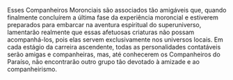 ﻿Esses Companheiros Moronciais são associados tão amigáveis que, quando finalmente concluírem a última fase da experiência moroncial e  estiverem preparados para embarcar na aventura espiritual do superuniverso, lamentarão realmente que essas afetuosas criaturas não possam acompanhá-los, pois elas servem exclusivamente nos universos locais. Em cada estágio da carreira ascendente, todas as personalidades contatáveis serão amigas e companheiras, mas, até conhecerem os Companheiros do Paraíso, não encontrarão outro grupo  tão devotado à amizade e ao companheirismo.